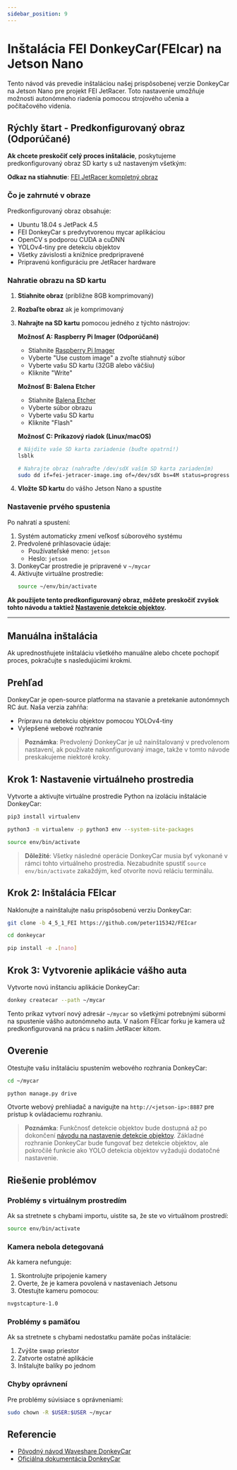 ```yaml
---
sidebar_position: 9
---
```


# Inštalácia FEI DonkeyCar(FEIcar) na Jetson Nano

Tento návod vás prevedie inštaláciou našej prispôsobenej verzie DonkeyCar na Jetson Nano pre projekt FEI JetRacer. Toto nastavenie umožňuje možnosti autonómneho riadenia pomocou strojového učenia a počítačového videnia.

## Rýchly štart - Predkonfigurovaný obraz (Odporúčané)

**Ak chcete preskočiť celý proces inštalácie**, poskytujeme predkonfigurovaný obraz SD karty s už nastaveným všetkým:

**Odkaz na stiahnutie**: [FEI JetRacer kompletný obraz](https://drive.google.com/file/d/1OVulgYBTdY4HOwtRhksuTYHidAfxd2wF/view?usp=sharing)

### Čo je zahrnuté v obraze

Predkonfigurovaný obraz obsahuje:

- Ubuntu 18.04 s JetPack 4.5
- FEI DonkeyCar s predvytvorenou mycar aplikáciou
- OpenCV s podporou CUDA a cuDNN
- YOLOv4-tiny pre detekciu objektov
- Všetky závislosti a knižnice predpripravené
- Pripravenú konfiguráciu pre JetRacer hardware

### Nahratie obrazu na SD kartu

1. **Stiahnite obraz** (približne 8GB komprimovaný)
2. **Rozbaľte obraz** ak je komprimovaný
3. **Nahrajte na SD kartu** pomocou jedného z týchto nástrojov:

   **Možnosť A: Raspberry Pi Imager (Odporúčané)**

   - Stiahnite [Raspberry Pi Imager](https://www.raspberrypi.org/software/)
   - Vyberte "Use custom image" a zvoľte stiahnutý súbor
   - Vyberte vašu SD kartu (32GB alebo väčšiu)
   - Kliknite "Write"

   **Možnosť B: Balena Etcher**

   - Stiahnite [Balena Etcher](https://www.balena.io/etcher/)
   - Vyberte súbor obrazu
   - Vyberte vašu SD kartu
   - Kliknite "Flash"

   **Možnosť C: Príkazový riadok (Linux/macOS)**

   ```bash
   # Nájdite vaše SD karta zariadenie (buďte opatrní!)
   lsblk

   # Nahrajte obraz (nahraďte /dev/sdX vaším SD karta zariadením)
   sudo dd if=fei-jetracer-image.img of=/dev/sdX bs=4M status=progress
   ```

4. **Vložte SD kartu** do vášho Jetson Nano a spustite

### Nastavenie prvého spustenia

Po nahratí a spustení:

1. Systém automaticky zmení veľkosť súborového systému
2. Predvolené prihlasovacie údaje:
   - Používateľské meno: `jetson`
   - Heslo: `jetson`
3. DonkeyCar prostredie je pripravené v `~/mycar`
4. Aktivujte virtuálne prostredie:
   ```bash
   source ~/env/bin/activate
   ```

**Ak použijete tento predkonfigurovaný obraz, môžete preskočiť zvyšok tohto návodu a taktiež [Nastavenie detekcie objektov](/docs/FEIcar/object_detection).**

---

## Manuálna inštalácia

Ak uprednostňujete inštaláciu všetkého manuálne alebo chcete pochopiť proces, pokračujte s nasledujúcimi krokmi.

## Prehľad

DonkeyCar je open-source platforma na stavanie a pretekanie autonómnych RC áut. Naša verzia zahŕňa:

- Prípravu na detekciu objektov pomocou YOLOv4-tiny
- Vylepšené webové rozhranie

> **Poznámka**: Predvolený DonkeyCar je už nainštalovaný v predvolenom nastavení, ak používate nakonfigurovaný image, takže v tomto návode preskakujeme niektoré kroky.

## Krok 1: Nastavenie virtuálneho prostredia

Vytvorte a aktivujte virtuálne prostredie Python na izoláciu inštalácie DonkeyCar:

```bash
pip3 install virtualenv
```

```bash
python3 -m virtualenv -p python3 env --system-site-packages
```

```bash
source env/bin/activate
```

> **Dôležité**: Všetky následné operácie DonkeyCar musia byť vykonané v rámci tohto virtuálneho prostredia. Nezabudnite spustiť `source env/bin/activate` zakaždým, keď otvoríte novú reláciu terminálu.

## Krok 2: Inštalácia FEIcar

Naklonujte a nainštalujte našu prispôsobenú verziu DonkeyCar:

```bash
git clone -b 4_5_1_FEI https://github.com/peter115342/FEIcar
```

```bash
cd donkeycar
```

```bash
pip install -e .[nano]
```

## Krok 3: Vytvorenie aplikácie vášho auta

Vytvorte novú inštanciu aplikácie DonkeyCar:

```bash
donkey createcar --path ~/mycar
```

Tento príkaz vytvorí nový adresár `~/mycar` so všetkými potrebnými súbormi na spustenie vášho autonómneho auta. V našom FEIcar forku je kamera už predkonfigurovaná na prácu s naším JetRacer kitom.

## Overenie

Otestujte vašu inštaláciu spustením webového rozhrania DonkeyCar:

```bash
cd ~/mycar
```

```bash
python manage.py drive
```

Otvorte webový prehliadač a navigujte na `http://<jetson-ip>:8887` pre prístup k ovládaciemu rozhraniu.

> **Poznámka**: Funkčnosť detekcie objektov bude dostupná až po dokončení [návodu na nastavenie detekcie objektov](./object_detection). Základné rozhranie DonkeyCar bude fungovať bez detekcie objektov, ale pokročilé funkcie ako YOLO detekcia objektov vyžadujú dodatočné nastavenie.

## Riešenie problémov

### Problémy s virtuálnym prostredím

Ak sa stretnete s chybami importu, uistite sa, že ste vo virtuálnom prostredí:

```bash
source env/bin/activate
```

### Kamera nebola detegovaná

Ak kamera nefunguje:

1. Skontrolujte pripojenie kamery
2. Overte, že je kamera povolená v nastaveniach Jetsonu
3. Otestujte kameru pomocou:

```bash
nvgstcapture-1.0
```

### Problémy s pamäťou

Ak sa stretnete s chybami nedostatku pamäte počas inštalácie:

1. Zvýšte swap priestor
2. Zatvorte ostatné aplikácie
3. Inštalujte balíky po jednom

### Chyby oprávnení

Pre problémy súvisiace s oprávneniami:

```bash
sudo chown -R $USER:$USER ~/mycar
```

## Referencie

- [Pôvodný návod Waveshare DonkeyCar](https://www.waveshare.com/wiki/DonkeyCar_for_JetRacer_ROS_Tutorial_I%3A_Install_Jetson_Nano)
- [Oficiálna dokumentácia DonkeyCar](http://docs.donkeycar.com/)
